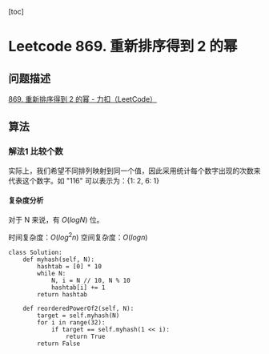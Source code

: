 [toc]

# Leetcode 869. 重新排序得到 2 的幂

## 问题描述

[869. 重新排序得到 2 的幂 - 力扣（LeetCode）](https://leetcode-cn.com/problems/reordered-power-of-2/)

## 算法

### 解法1 比较个数

实际上，我们希望不同排列映射到同一个值，因此采用统计每个数字出现的次数来代表这个数字。如 "116" 可以表示为：{1: 2, 6: 1}

#### 复杂度分析

对于 N 来说，有 $O(logN)$ 位。

时间复杂度：$O(log^2n)$
空间复杂度：$O(logn)$

```
class Solution:
    def myhash(self, N):
        hashtab = [0] * 10
        while N:
            N, i = N // 10, N % 10
            hashtab[i] += 1
        return hashtab

    def reorderedPowerOf2(self, N):
        target = self.myhash(N)
        for i in range(32):
            if target == self.myhash(1 << i):
                return True 
        return False
```


